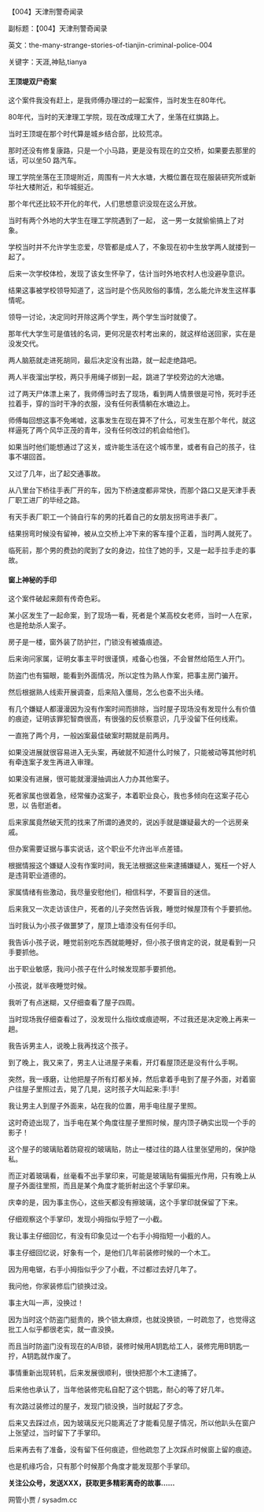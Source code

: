 【004】天津刑警奇闻录

副标题：【004】天津刑警奇闻录

英文：the-many-strange-stories-of-tianjin-criminal-police-004

关键字：天涯,神贴,tianya



#### 王顶堤双尸奇案

这个案件我没有赶上，是我师傅办理过的一起案件，当时发生在80年代。

80年代，当时的天津理工学院，现在改成理工大了，坐落在红旗路上。



当时王顶堤在那个时代算是城乡结合部，比较荒凉。

那时还没有修复康路，只是一个小马路，更是没有现在的立交桥，如果要去那里的话，可以坐50 路汽车。

理工学院坐落在王顶堤附近，周围有一片大水塘，大概位置在现在服装研究所或新华社大楼附近，和华城挺近。




那个年代还比较不开化的年代，人们思想意识没现在这么开放。

当时有两个外地的大学生在理工学院遇到了一起， 这一男一女就偷偷搞上了对象。

学校当时并不允许学生恋爱，尽管都是成人了，不象现在初中生放学两人就搂到一起了。

后来一次学校体检，发现了该女生怀孕了，估计当时外地农村人也没避孕意识。

结果这事被学校领导知道了，这当时是个伤风败俗的事情，怎么能允许发生这样事情呢。

领导一讨论，决定同时开除这两个学生，两个学生当时就傻了。




那年代大学生可是值钱的名词，更何况是农村考出来的，就这样给送回家，实在是没发交代。

两人脑筋就走进死胡同，最后决定没有出路，就一起走绝路吧。

两人半夜溜出学校，两只手用绳子绑到一起，跳进了学校旁边的大池塘。

过了两天尸体漂上来了，我师傅当时去了现场，看到两人情景很是可怜，死时手还拉着手，穿的当时干净的衣服，没有任何表情躺在水塘边上。

师傅每回想这事不免唏嘘，这事发生在现在算不了什么，可发生在那个年代，就这样逼死了两个风华正茂的青年，没有任何改过的机会给他们。

如果当时他们能想通过了这关，或许能生活在这个城市里，或者有自己的孩子，往事不堪回首。




又过了几年，出了起交通事故。

从八里台下桥往手表厂开的车，因为下桥速度都非常快，而那个路口又是天津手表厂职工进厂的毕经之路。

有天手表厂职工一个骑自行车的男的托着自己的女朋友拐弯进手表厂。

结果拐弯时候没有留神，被从立交桥上冲下来的客车撞个正着，当时两人就死了。

临死前，那个男的费劲的爬到了女的身边，拉住了她的手，又是一起手拉手走的事故。



#### 窗上神秘的手印

这个案件破起来颇有传奇色彩。



某小区发生了一起命案，到了现场一看，死者是个某高校女老师，当时一人在家，也是抢劫杀人案子。

房子是一楼，窗外装了防护拦，门锁没有被撬痕迹。

后来询问家属，证明女事主平时很谨慎，戒备心也强，不会冒然给陌生人开门。

防盗门也有猫眼，能看到外面情况，所以定性为熟人作案，把事主房门骗开。

然后根据熟人线索开展调查，后来陷入僵局，怎么也查不出头绪。

有几个嫌疑人都漫漫因为没有作案时间而排除，当时屋子现场没有发现什么有价值的痕迹，证明该罪犯智商很高，有很强的反侦察意识，几乎没留下任何线索。




一直拖了两个月，一般凶案最佳破案时期就是前两月。

如果没进展就很容易进入无头案，再破就不知道什么时候了，只能被动等其他时机有牵连案子发生再进入审理。

如果没有进展，很可能就漫漫抽调出人力办其他案子。

死者家属也很着急，经常催办这案子，本着职业良心，我也多倾向在这案子花心思，以
告慰逝者。

后来家属竟然破天荒的找来了所谓的通灵的，说凶手就是嫌疑最大的一个远房亲戚。

但办案需要证据与事实说话，这个职业不允许出半点差错。

根据情报这个嫌疑人没有作案时间，我无法根据这些来逮捕嫌疑人，冤枉一个好人是违背职业道德的。

家属情绪有些激动，我尽量安慰他们，相信科学，不要盲目的迷信。




后来我又一次走访该住户，死者的儿子突然告诉我，睡觉时候屋顶有个手要抓他。

当时我认为小孩子做噩梦了，屋顶上墙漆没有任何手印。

我告诉小孩子说，睡觉前别吃东西就能睡好，但小孩子很肯定的说，就是看到一只手要抓他。

出于职业敏感，我问小孩子在什么时候发现那手要抓他。

小孩说，就半夜睡觉时候。

我听了有点迷糊，又仔细查看了屋子四周。

当时现场我仔细查看过了，没发现什么指纹或痕迹啊，不过我还是决定晚上再来一趟。

我告诉男主人，说晚上我再找这个孩子。




到了晚上，我又来了，男主人让进屋子来看，开灯看屋顶还是没有什么手啊。

突然，我一琢磨，让他把屋子所有灯都关掉，然后拿着手电到了屋子外面，对着窗户往屋子里照过去，晃了几晃，这时孩子大叫起来:手!手!

我让男主人到屋子外面来，站在我的位置，用手电往屋子里照。

这时奇迹出现了，当手电在某个角度往屋子里照时候，屋内顶子确实出现一个手的影子！




这个屋子的玻璃贴着防窥视的玻璃贴，防止一楼过往的路人往里张望用的，保护隐私。

而正对着玻璃看，丝毫看不出手掌印来，可能是玻璃贴有偏振光作用，只有晚上从屋子外面往里照，而且是某个角度才能折射出这个手掌印来。

庆幸的是，因为事主伤心，这些天都没有擦玻璃，这个手掌印就保留了下来。

仔细观察这个手掌印，发现小拇指似乎短了一小截。




我让事主仔细回忆，有没有印象见过一个右手小拇指短一小截的人。

事主仔细回忆说，好象有一个，是他们几年前装修时候的一个木工。

因为用电锯，右手小拇指似乎少了小截，不过都过去好几年了。

我问他，你家装修后门锁换过没。

事主大叫一声，没换过！

因为当时这个防盗门挺贵的，换个锁太麻烦，也就没换锁，一时疏忽了，也觉得这批工人似乎都很老实，就一直没换。

而且当时防盗门没有现在的A/B锁，装修时候用A钥匙给工人，装修完用B钥匙一拧，A钥匙就作废了。




事情重新出现转机，后来发展很顺利，很快把那个木工逮捕了。

后来他也承认了，当年他装修完私自配了这个钥匙，耐心的等了好几年。

有次路过装修过的屋子，发现门锁没换，当时就起了歹念。

后来又去踩过点，因为玻璃反光只能离近了才能看见屋子情况，所以他趴头在窗户上张望过，当时留下了手掌印。

后来再去有了准备，没有留下任何痕迹，但他疏忽了上次踩点时候窗上留的痕迹。

也是机缘巧合，只有那个时候那个角度才能发现那个手掌印。



**关注公众号，发送XXX，获取更多精彩离奇的故事……**



网管小贾 / sysadm.cc